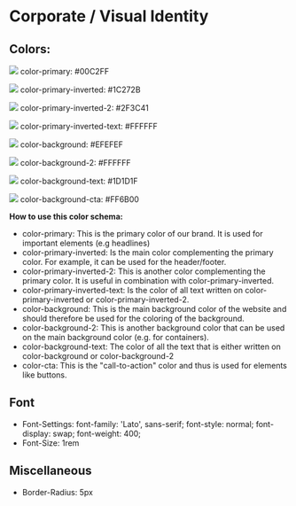 # Corporate / Visual Identity

## Colors:

![](https://via.placeholder.com/15/00C2FF/000000?text=+) color-primary: #00C2FF

![](https://via.placeholder.com/15/1C272B/000000?text=+) color-primary-inverted: #1C272B

![](https://via.placeholder.com/15/2F3C41/000000?text=+) color-primary-inverted-2: #2F3C41

![](https://via.placeholder.com/15/FFFFFF/000000?text=+) color-primary-inverted-text: #FFFFFF

![](https://via.placeholder.com/15/EFEFEF/000000?text=+) color-background: #EFEFEF

![](https://via.placeholder.com/15/FFFFFF/000000?text=+) color-background-2: #FFFFFF

![](https://via.placeholder.com/15/1D1D1F/000000?text=+) color-background-text: #1D1D1F

![](https://via.placeholder.com/15/FF6B00/000000?text=+) color-background-cta: #FF6B00

**How to use this color schema:**

- color-primary: This is the primary color of our brand. It is used for important elements (e.g headlines)
- color-primary-inverted: Is the main color complementing the primary color. For example, it can be used for the header/footer.
- color-primary-inverted-2: This is another color complementing the primary color. It is useful in combination with color-primary-inverted.
- color-primary-inverted-text: Is the color of all text written on color-primary-inverted or color-primary-inverted-2.
- color-background: This is the main background color of the website and should therefore be used for the coloring of the background.
- color-background-2: This is another background color that can be used on the main background color (e.g. for containers).
- color-background-text: The color of all the text that is either written on color-background or color-background-2
- color-cta: This is the "call-to-action" color and thus is used for elements like buttons.

## Font

- Font-Settings:
  font-family: 'Lato', sans-serif;
  font-style: normal;
  font-display: swap;
  font-weight: 400;
- Font-Size: 1rem

## Miscellaneous

- Border-Radius: 5px
